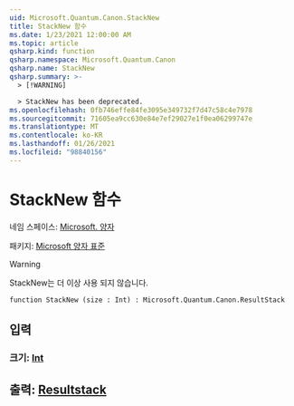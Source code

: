 ```yaml
---
uid: Microsoft.Quantum.Canon.StackNew
title: StackNew 함수
ms.date: 1/23/2021 12:00:00 AM
ms.topic: article
qsharp.kind: function
qsharp.namespace: Microsoft.Quantum.Canon
qsharp.name: StackNew
qsharp.summary: >-
  > [!WARNING]

  > StackNew has been deprecated.
ms.openlocfilehash: 0fb746effe84fe3095e349732f7d47c58c4e7978
ms.sourcegitcommit: 71605ea9cc630e84e7ef29027e1f0ea06299747e
ms.translationtype: MT
ms.contentlocale: ko-KR
ms.lasthandoff: 01/26/2021
ms.locfileid: "98840156"
---
```

# <a name="stacknew-function"></a>StackNew 함수

네임 스페이스: [Microsoft. 양자](xref:Microsoft.Quantum.Canon)

패키지: [Microsoft 양자 표준](https://nuget.org/packages/Microsoft.Quantum.Standard)


> [!WARNING]
> StackNew는 더 이상 사용 되지 않습니다.



```qsharp
function StackNew (size : Int) : Microsoft.Quantum.Canon.ResultStack
```


## <a name="input"></a>입력

### <a name="size--int"></a>크기: [Int](xref:microsoft.quantum.lang-ref.int)





## <a name="output--resultstack"></a>출력: [Resultstack](xref:Microsoft.Quantum.Canon.ResultStack)

